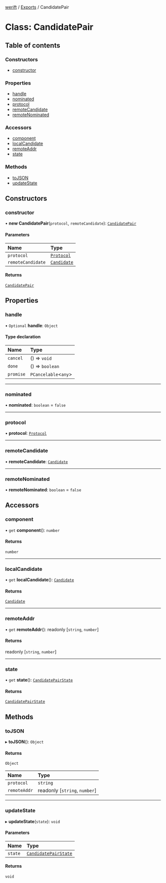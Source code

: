 [werift](../README.md) / [Exports](../modules.md) / CandidatePair

# Class: CandidatePair

## Table of contents

### Constructors

- [constructor](CandidatePair.md#constructor)

### Properties

- [handle](CandidatePair.md#handle)
- [nominated](CandidatePair.md#nominated)
- [protocol](CandidatePair.md#protocol)
- [remoteCandidate](CandidatePair.md#remotecandidate)
- [remoteNominated](CandidatePair.md#remotenominated)

### Accessors

- [component](CandidatePair.md#component)
- [localCandidate](CandidatePair.md#localcandidate)
- [remoteAddr](CandidatePair.md#remoteaddr)
- [state](CandidatePair.md#state)

### Methods

- [toJSON](CandidatePair.md#tojson)
- [updateState](CandidatePair.md#updatestate)

## Constructors

### constructor

• **new CandidatePair**(`protocol`, `remoteCandidate`): [`CandidatePair`](CandidatePair.md)

#### Parameters

| Name | Type |
| :------ | :------ |
| `protocol` | [`Protocol`](../interfaces/Protocol.md) |
| `remoteCandidate` | [`Candidate`](Candidate.md) |

#### Returns

[`CandidatePair`](CandidatePair.md)

## Properties

### handle

• `Optional` **handle**: `Object`

#### Type declaration

| Name | Type |
| :------ | :------ |
| `cancel` | () => `void` |
| `done` | () => `boolean` |
| `promise` | `PCancelable`\<`any`\> |

___

### nominated

• **nominated**: `boolean` = `false`

___

### protocol

• **protocol**: [`Protocol`](../interfaces/Protocol.md)

___

### remoteCandidate

• **remoteCandidate**: [`Candidate`](Candidate.md)

___

### remoteNominated

• **remoteNominated**: `boolean` = `false`

## Accessors

### component

• `get` **component**(): `number`

#### Returns

`number`

___

### localCandidate

• `get` **localCandidate**(): [`Candidate`](Candidate.md)

#### Returns

[`Candidate`](Candidate.md)

___

### remoteAddr

• `get` **remoteAddr**(): readonly [`string`, `number`]

#### Returns

readonly [`string`, `number`]

___

### state

• `get` **state**(): [`CandidatePairState`](../enums/CandidatePairState.md)

#### Returns

[`CandidatePairState`](../enums/CandidatePairState.md)

## Methods

### toJSON

▸ **toJSON**(): `Object`

#### Returns

`Object`

| Name | Type |
| :------ | :------ |
| `protocol` | `string` |
| `remoteAddr` | readonly [`string`, `number`] |

___

### updateState

▸ **updateState**(`state`): `void`

#### Parameters

| Name | Type |
| :------ | :------ |
| `state` | [`CandidatePairState`](../enums/CandidatePairState.md) |

#### Returns

`void`
